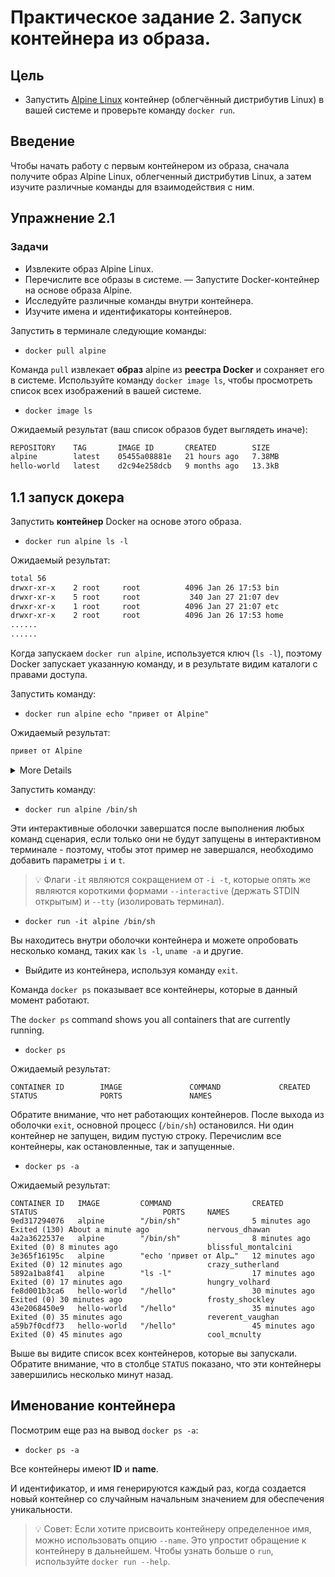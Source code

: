 # Практическое задание 2. Запуск контейнера из образа.

## Цель


- Запустить [Alpine Linux](http://www.alpinelinux.org/) контейнер (облегчённый дистрибутив Linux) в вашей системе и проверьте команду `docker run`.

## Введение

Чтобы начать работу с первым контейнером из образа, сначала получите образ Alpine Linux, облегченный дистрибутив Linux, а затем изучите различные команды для взаимодействия с ним.

## Упражнение 2.1

### Задачи

- Извлеките образ Alpine Linux.
- Перечислите все образы в системе.
— Запустите Docker-контейнер на основе образа Alpine.
- Исследуйте различные команды внутри контейнера.
- Изучите имена и идентификаторы контейнеров.

Запустить в терминале следующие команды:
* `docker pull alpine`

Команда `pull` извлекает **образ** alpine из **реестра Docker** и сохраняет его в системе. Используйте команду `docker image ls`, чтобы просмотреть список всех изображений в вашей системе.

* `docker image ls`

Ожидаемый результат (ваш список образов будет выглядеть иначе):

``` bash
REPOSITORY    TAG       IMAGE ID       CREATED        SIZE
alpine        latest    05455a08881e   21 hours ago   7.38MB
hello-world   latest    d2c94e258dcb   9 months ago   13.3kB
```

## 1.1 запуск докера

Запустить **контейнер** Docker на основе этого образа.

* `docker run alpine ls -l`

Ожидаемый результат:


```bash
total 56
drwxr-xr-x    2 root     root          4096 Jan 26 17:53 bin
drwxr-xr-x    5 root     root           340 Jan 27 21:07 dev
drwxr-xr-x    1 root     root          4096 Jan 27 21:07 etc
drwxr-xr-x    2 root     root          4096 Jan 26 17:53 home
......
......
```
Когда запускаем `docker run alpine`, используется ключ (`ls -l`), поэтому Docker запускает указанную команду, и в результате видим каталоги с правами доступа.

Запустить команду:

* `docker run alpine echo "привет от Alpine"`

Ожидаемый результат:

``` bash
привет от Alpine
```

<details>
<summary>More Details</summary>
In this case, the Docker client ran the `echo` command in our alpine container and then exited it. If you've noticed, all of that happened pretty quickly. Imagine booting up a virtual machine, running a command and then killing it. Now you know why they say containers are fast!

В этом случае клиент Docker выполнил команду `echo` в контейнере Alpine, а затем вышел из него. Если заметили, все это произошло довольно быстро. Представьте, что загружаете виртуальную машину, запускаете команду, а затем удаляете ее. Контейнеры — это быстро!
</details>

Запустить команду:

* `docker run alpine /bin/sh`

Эти интерактивные оболочки завершатся после выполнения любых команд сценария, если только они не будут запущены в интерактивном терминале - поэтому, чтобы этот пример не завершался, необходимо добавить параметры `i` и `t`. 

> :bulb: Флаги `-it` являются сокращением от `-i -t`, которые опять же являются короткими формами `--interactive` (держать STDIN открытым) и `--tty` (изолировать терминал). 

* `docker run -it alpine /bin/sh`

Вы находитесь внутри оболочки контейнера и можете опробовать несколько команд, таких как `ls -l`, `uname -a` и другие.

* Выйдите из контейнера, используя команду `exit`.

Команда `docker ps` показывает все контейнеры, которые в данный момент работают.

The `docker ps` command shows you all containers that are currently running.

* `docker ps`

Ожидаемый результат:

```
CONTAINER ID        IMAGE               COMMAND             CREATED             STATUS              PORTS               NAMES
```
Обратите внимание, что нет работающих контейнеров. После выхода из оболочки `exit`, основной процесс (`/bin/sh`) остановился. Ни один контейнер не запущен, видим пустую строку. Перечислим все контейнеры, как остановленные, так и запущенные.

* `docker ps -a`

Ожидаемый результат:

```
CONTAINER ID   IMAGE         COMMAND                  CREATED          STATUS                            PORTS     NAMES
9ed317294076   alpine        "/bin/sh"                5 minutes ago    Exited (130) About a minute ago             nervous_dhawan
4a2a3622537e   alpine        "/bin/sh"                8 minutes ago    Exited (0) 8 minutes ago                    blissful_montalcini
3e365f16195c   alpine        "echo 'привет от Alp…"   12 minutes ago   Exited (0) 12 minutes ago                   crazy_sutherland
5892a1ba8f41   alpine        "ls -l"                  17 minutes ago   Exited (0) 17 minutes ago                   hungry_volhard
fe8d001b3ca6   hello-world   "/hello"                 30 minutes ago   Exited (0) 30 minutes ago                   frosty_shockley
43e2068450e9   hello-world   "/hello"                 35 minutes ago   Exited (0) 35 minutes ago                   reverent_vaughan
a59b7f0cdf73   hello-world   "/hello"                 45 minutes ago   Exited (0) 45 minutes ago                   cool_mcnulty
```

Выше вы видите список всех контейнеров, которые вы запускали. Обратите внимание, что в столбце `STATUS` показано, что эти контейнеры завершились несколько минут назад. 

## Именование контейнера

Посмотрим еще раз на вывод `docker ps -a`:

* `docker ps -a`

Все контейнеры имеют **ID** и **name**.  

И идентификатор, и имя генерируются каждый раз, когда создается новый контейнер со случайным начальным значением для обеспечения уникальности.

> :bulb: Совет: Если хотите присвоить контейнеру определенное имя, можно использовать опцию `--name`. Это упростит обращение к контейнеру в дальнейшем. Чтобы узнать больше о `run`, используйте `docker run --help`.

